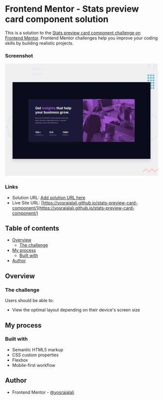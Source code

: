 # Frontend Mentor - Stats preview card component solution

This is a solution to the [Stats preview card component challenge on Frontend Mentor](https://www.frontendmentor.io/challenges/stats-preview-card-component-8JqbgoU62). Frontend Mentor challenges help you improve your coding skills by building realistic projects.

### Screenshot

![](./design/desktop-preview.jpg)

### Links

- Solution URL: [Add solution URL here](https://your-solution-url.com)
- Live Site URL: [https://yosrajalali.github.io/stats-preview-card-component/](https://yosrajalali.github.io/stats-preview-card-component/)

## Table of contents

- [Overview](#overview)
  - [The challenge](#the-challenge)
- [My process](#my-process)
  - [Built with](#built-with)
- [Author](#author)

## Overview

### The challenge

Users should be able to:

- View the optimal layout depending on their device's screen size

## My process

### Built with

- Semantic HTML5 markup
- CSS custom properties
- Flexbox
- Mobile-first workflow

## Author

- Frontend Mentor - [@yosrajalali](https://www.frontendmentor.io/profile/yosrajalali)

